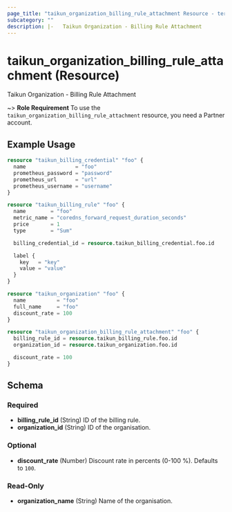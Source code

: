 ```yaml
---
page_title: "taikun_organization_billing_rule_attachment Resource - terraform-provider-taikun"
subcategory: ""
description: |-   Taikun Organization - Billing Rule Attachment
---
```


# taikun_organization_billing_rule_attachment (Resource)

Taikun Organization - Billing Rule Attachment

~> **Role Requirement** To use the `taikun_organization_billing_rule_attachment` resource, you need a Partner account.

## Example Usage

```terraform
resource "taikun_billing_credential" "foo" {
  name                = "foo"
  prometheus_password = "password"
  prometheus_url      = "url"
  prometheus_username = "username"
}

resource "taikun_billing_rule" "foo" {
  name        = "foo"
  metric_name = "coredns_forward_request_duration_seconds"
  price       = 1
  type        = "Sum"

  billing_credential_id = resource.taikun_billing_credential.foo.id

  label {
    key   = "key"
    value = "value"
  }
}

resource "taikun_organization" "foo" {
  name          = "foo"
  full_name     = "foo"
  discount_rate = 100
}

resource "taikun_organization_billing_rule_attachment" "foo" {
  billing_rule_id = resource.taikun_billing_rule.foo.id
  organization_id = resource.taikun_organization.foo.id

  discount_rate = 100
}
```

<!-- schema generated by tfplugindocs -->
## Schema

### Required

- **billing_rule_id** (String) ID of the billing rule.
- **organization_id** (String) ID of the organisation.

### Optional

- **discount_rate** (Number) Discount rate in percents (0-100 %). Defaults to `100`.

### Read-Only

- **organization_name** (String) Name of the organisation.

